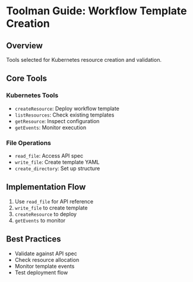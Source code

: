 # Toolman Guide: Workflow Template Creation

## Overview
Tools selected for Kubernetes resource creation and validation.

## Core Tools

### Kubernetes Tools
- `createResource`: Deploy workflow template
- `listResources`: Check existing templates
- `getResource`: Inspect configuration
- `getEvents`: Monitor execution

### File Operations
- `read_file`: Access API spec
- `write_file`: Create template YAML
- `create_directory`: Set up structure

## Implementation Flow
1. Use `read_file` for API reference
2. `write_file` to create template
3. `createResource` to deploy
4. `getEvents` to monitor

## Best Practices
- Validate against API spec
- Check resource allocation
- Monitor template events
- Test deployment flow